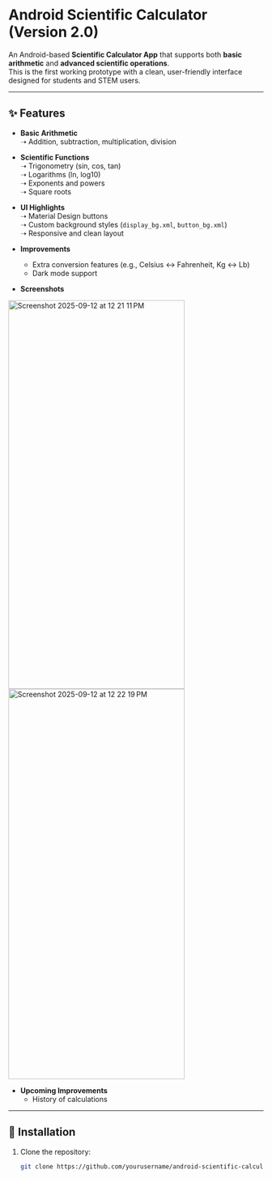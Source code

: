 # Android Scientific Calculator (Version 2.0)

An Android-based **Scientific Calculator App** that supports both **basic arithmetic** and **advanced scientific operations**.  
This is the first working prototype with a clean, user-friendly interface designed for students and STEM users.

---

## ✨ Features

- **Basic Arithmetic**  
  ➝ Addition, subtraction, multiplication, division  

- **Scientific Functions**  
  ➝ Trigonometry (sin, cos, tan)  
  ➝ Logarithms (ln, log10)  
  ➝ Exponents and powers  
  ➝ Square roots  

- **UI Highlights**  
  ➝ Material Design buttons  
  ➝ Custom background styles (`display_bg.xml`, `button_bg.xml`)  
  ➝ Responsive and clean layout  

- **Improvements**  
  - Extra conversion features (e.g., Celsius ↔ Fahrenheit, Kg ↔ Lb)  
  - Dark mode support
    

 - **Screenshots**

<img width="348" height="768" alt="Screenshot 2025-09-12 at 12 21 11 PM" src="https://github.com/user-attachments/assets/ef13e9b3-3b30-453c-a03e-e7c2c1793be1" /><img width="348" height="771" alt="Screenshot 2025-09-12 at 12 22 19 PM" src="https://github.com/user-attachments/assets/7d12c316-1cdd-4aab-8c4a-8b756a57247c" />

  
- **Upcoming Improvements**
  - History of calculations

---

## 🚀 Installation

1. Clone the repository:  
   ```bash
   git clone https://github.com/yourusername/android-scientific-calculator.git
